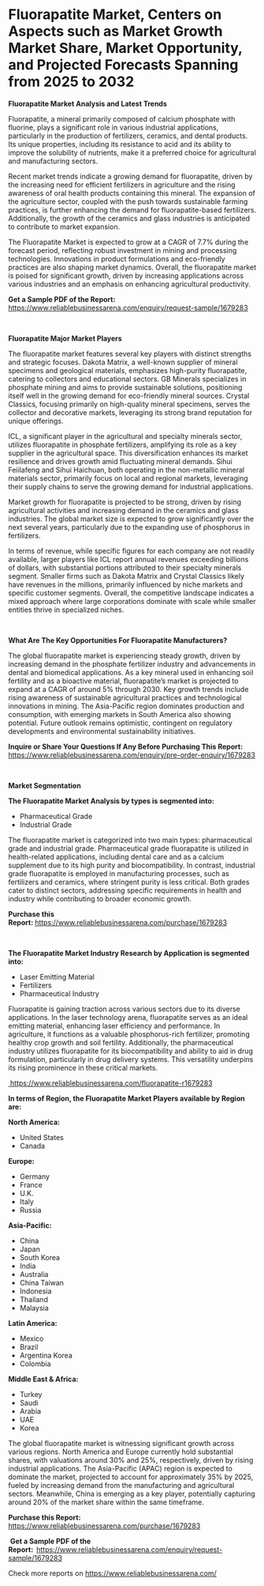 <p><h1>Fluorapatite Market, Centers on Aspects such as Market Growth Market Share, Market Opportunity, and Projected Forecasts Spanning from 2025 to 2032</h1></p><p><strong>Fluorapatite Market Analysis and Latest Trends</strong></p>
<p><p>Fluorapatite, a mineral primarily composed of calcium phosphate with fluorine, plays a significant role in various industrial applications, particularly in the production of fertilizers, ceramics, and dental products. Its unique properties, including its resistance to acid and its ability to improve the solubility of nutrients, make it a preferred choice for agricultural and manufacturing sectors. </p><p>Recent market trends indicate a growing demand for fluorapatite, driven by the increasing need for efficient fertilizers in agriculture and the rising awareness of oral health products containing this mineral. The expansion of the agriculture sector, coupled with the push towards sustainable farming practices, is further enhancing the demand for fluorapatite-based fertilizers. Additionally, the growth of the ceramics and glass industries is anticipated to contribute to market expansion.</p><p>The Fluorapatite Market is expected to grow at a CAGR of 7.7% during the forecast period, reflecting robust investment in mining and processing technologies. Innovations in product formulations and eco-friendly practices are also shaping market dynamics. Overall, the fluorapatite market is poised for significant growth, driven by increasing applications across various industries and an emphasis on enhancing agricultural productivity.</p></p>
<p><strong>Get a Sample PDF of the Report:&nbsp;</strong> <a href="https://www.reliablebusinessarena.com/enquiry/request-sample/1679283?utm_campaign=3558&utm_medium=2&utm_source=Github&utm_content=ia&utm_term=31032025&utm_id=fluorapatite">https://www.reliablebusinessarena.com/enquiry/request-sample/1679283</a></p>
<p>&nbsp;</p>
<p><strong>Fluorapatite Major Market Players</strong></p>
<p><p>The fluorapatite market features several key players with distinct strengths and strategic focuses. Dakota Matrix, a well-known supplier of mineral specimens and geological materials, emphasizes high-purity fluorapatite, catering to collectors and educational sectors. GB Minerals specializes in phosphate mining and aims to provide sustainable solutions, positioning itself well in the growing demand for eco-friendly mineral sources. Crystal Classics, focusing primarily on high-quality mineral specimens, serves the collector and decorative markets, leveraging its strong brand reputation for unique offerings.</p><p>ICL, a significant player in the agricultural and specialty minerals sector, utilizes fluorapatite in phosphate fertilizers, amplifying its role as a key supplier in the agricultural space. This diversification enhances its market resilience and drives growth amid fluctuating mineral demands. Sihui Feiilafeng and Sihui Haichuan, both operating in the non-metallic mineral materials sector, primarily focus on local and regional markets, leveraging their supply chains to serve the growing demand for industrial applications.</p><p>Market growth for fluorapatite is projected to be strong, driven by rising agricultural activities and increasing demand in the ceramics and glass industries. The global market size is expected to grow significantly over the next several years, particularly due to the expanding use of phosphorus in fertilizers.</p><p>In terms of revenue, while specific figures for each company are not readily available, larger players like ICL report annual revenues exceeding billions of dollars, with substantial portions attributed to their specialty minerals segment. Smaller firms such as Dakota Matrix and Crystal Classics likely have revenues in the millions, primarily influenced by niche markets and specific customer segments. Overall, the competitive landscape indicates a mixed approach where large corporations dominate with scale while smaller entities thrive in specialized niches.</p></p>
<p>&nbsp;</p>
<p><strong>What Are The Key Opportunities For Fluorapatite Manufacturers?</strong></p>
<p><p>The global fluorapatite market is experiencing steady growth, driven by increasing demand in the phosphate fertilizer industry and advancements in dental and biomedical applications. As a key mineral used in enhancing soil fertility and as a bioactive material, fluorapatite’s market is projected to expand at a CAGR of around 5% through 2030. Key growth trends include rising awareness of sustainable agricultural practices and technological innovations in mining. The Asia-Pacific region dominates production and consumption, with emerging markets in South America also showing potential. Future outlook remains optimistic, contingent on regulatory developments and environmental sustainability initiatives.</p></p>
<p><strong>Inquire or Share Your Questions If Any Before Purchasing This Report:</strong> <a href="https://www.reliablebusinessarena.com/enquiry/pre-order-enquiry/1679283?utm_campaign=3558&utm_medium=2&utm_source=Github&utm_content=ia&utm_term=31032025&utm_id=fluorapatite">https://www.reliablebusinessarena.com/enquiry/pre-order-enquiry/1679283</a></p>
<p>&nbsp;</p>
<p><strong>Market Segmentation</strong></p>
<p><strong>The Fluorapatite Market Analysis by types is segmented into:</strong></p>
<p><ul><li>Pharmaceutical Grade</li><li>Industrial Grade</li></ul></p>
<p><p>The fluorapatite market is categorized into two main types: pharmaceutical grade and industrial grade. Pharmaceutical grade fluorapatite is utilized in health-related applications, including dental care and as a calcium supplement due to its high purity and biocompatibility. In contrast, industrial grade fluorapatite is employed in manufacturing processes, such as fertilizers and ceramics, where stringent purity is less critical. Both grades cater to distinct sectors, addressing specific requirements in health and industry while contributing to broader economic growth.</p></p>
<p><strong>Purchase this Report:&nbsp;</strong><a href="https://www.reliablebusinessarena.com/purchase/1679283?utm_campaign=3558&utm_medium=2&utm_source=Github&utm_content=ia&utm_term=31032025&utm_id=fluorapatite">https://www.reliablebusinessarena.com/purchase/1679283</a></p>
<p>&nbsp;</p>
<p><strong>The Fluorapatite Market Industry Research by Application is segmented into:</strong></p>
<p><ul><li>Laser Emitting Material</li><li>Fertilizers</li><li>Pharmaceutical Industry</li></ul></p>
<p><p>Fluorapatite is gaining traction across various sectors due to its diverse applications. In the laser technology arena, fluorapatite serves as an ideal emitting material, enhancing laser efficiency and performance. In agriculture, it functions as a valuable phosphorus-rich fertilizer, promoting healthy crop growth and soil fertility. Additionally, the pharmaceutical industry utilizes fluorapatite for its biocompatibility and ability to aid in drug formulation, particularly in drug delivery systems. This versatility underpins its rising prominence in these critical markets.</p></p>
<p><a href="https://www.reliablebusinessarena.com/fluorapatite-r1679283?utm_campaign=3558&utm_medium=2&utm_source=Github&utm_content=ia&utm_term=31032025&utm_id=fluorapatite">&nbsp;https://www.reliablebusinessarena.com/fluorapatite-r1679283</a></p>
<p><strong>In terms of Region, the Fluorapatite Market Players available by Region are:</strong></p>
<p>
    <p> <strong> North America: </strong>
        <ul>
            <li>United States</li>
            <li>Canada</li>
        </ul>
        </p> 
    <p> <strong> Europe: </strong>
        <ul>
            <li>Germany</li>
            <li>France</li>
            <li>U.K.</li>
            <li>Italy</li>
            <li>Russia</li>
        </ul>
        </p> 
    <p> <strong> Asia-Pacific: </strong>
        <ul>
            <li>China</li>
            <li>Japan</li>
            <li>South Korea</li>
            <li>India</li>
            <li>Australia</li>
            <li>China Taiwan</li>
            <li>Indonesia</li>
            <li>Thailand</li>
            <li>Malaysia</li>
        </ul>
        </p> 
    <p> <strong> Latin America: </strong>
        <ul>
            <li>Mexico</li>
            <li>Brazil</li>
            <li>Argentina Korea</li>
            <li>Colombia</li>
        </ul>
        </p> 
    <p> <strong> Middle East & Africa: </strong>
        <ul>
            <li>Turkey</li>
            <li>Saudi</li>
            <li>Arabia</li>
            <li>UAE</li>
            <li>Korea</li>
        </ul>
    </p>
    </p>
<p><p>The global fluorapatite market is witnessing significant growth across various regions. North America and Europe currently hold substantial shares, with valuations around 30% and 25%, respectively, driven by rising industrial applications. The Asia-Pacific (APAC) region is expected to dominate the market, projected to account for approximately 35% by 2025, fueled by increasing demand from the manufacturing and agricultural sectors. Meanwhile, China is emerging as a key player, potentially capturing around 20% of the market share within the same timeframe.</p></p>
<p><strong>Purchase this Report: </strong><a href="https://www.reliablebusinessarena.com/purchase/1679283?utm_campaign=3558&utm_medium=2&utm_source=Github&utm_content=ia&utm_term=31032025&utm_id=fluorapatite">https://www.reliablebusinessarena.com/purchase/1679283</a></p>
<p>&nbsp;<strong>Get a Sample PDF of the Report:&nbsp;&nbsp;</strong><a href="https://www.reliablebusinessarena.com/enquiry/request-sample/1679283?utm_campaign=3558&utm_medium=2&utm_source=Github&utm_content=ia&utm_term=31032025&utm_id=fluorapatite">https://www.reliablebusinessarena.com/enquiry/request-sample/1679283</a></p>
<p><strong></strong></p>
<p>Check more reports on <a href="https://www.reliablebusinessarena.com/?utm_campaign=3558&utm_medium=2&utm_source=Github&utm_content=ia&utm_term=31032025&utm_id=fluorapatite">https://www.reliablebusinessarena.com/</a></p>